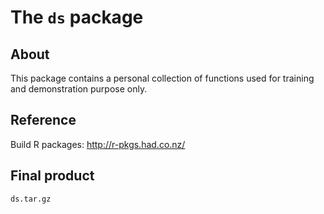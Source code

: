 # The `ds` package

## About
This package contains a personal collection of functions used for training and demonstration purpose only. 

## Reference
Build R packages: http://r-pkgs.had.co.nz/

## Final product
`ds.tar.gz`

